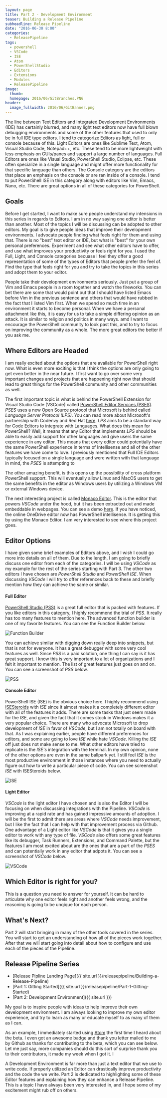 ```yaml
---
layout: page
title: Part 2 - Development Environment
teaser: Building a Release Pipeline
subheadline: Release Pipeline
date: "2016-06-30 8:00"
categories:
  - ReleasePipeline
tags:
  - powershell
  - VSCode
  - ISE
  - Atom
  - PowerShellStudio
  - Editors
  - Extensions
  - Modules
  - ReleasePipeline
image:
  thumb:
  homepage: 2016/06/GitBranches.PNG
header:
  image_fullwidth: 2016/06/GitBanner.png
---
```


The line between Text Editors and Integrated Development Environments (IDE) has certainly blurred, and many light text editors now have full blown debugging environments and some of the other features that used to only be in full IDE type editors. I tend to categorize Editors as light, full or console because of this. Light Editors are ones like Sublime Text, Atom, Visual Studio Code, Notepad++, etc. These tend to be more lightweight with less emphasis on GUIs/panes and support a large number of languages. Full Editors are ones like Visual Studio, PowerShell Studio, Eclipse, etc. These often specialize in a single language and might offer more functionality for that specific language than others. The Console category are the editors that place an emphasis on the console or are ran inside of a console. I tend to put PowerShell ISE in this category along with editors like Vim, Emacs, Nano, etc. There are great options in all of these categories for PowerShell. 

## Goals  

Before I get started, I want to make sure people understand my intensions in this series in regards to Editors. I am in no way saying one editor is better than another. Most of the topics I will be discussing can be adopted to other editors. My goal is to give people ideas that improve their development environments. I advocate people finding what feels right for them and using that. There is no "best" text editor or IDE, but what is "best" for your own personal preferences. Experiment and see what other editors have to offer, and use what improves your productivity or feels right for you. I used the Full, Light, and Console categories becuase I feel they offer a good representation of some of the types of Editors that people prefer the feel of. Find the type that feels right for you and try to take the topics in this series and adopt them to your editor.

People take their development environments seriously. Just put a group of Vim and Emacs people in a room together and watch the fireworks. You can bet there are some that would point out that I should have listed Emacs before Vim in the previous sentence and others that would have rubbed in the fact that I listed Vim first. When we spend so much time in an environment it starts to become personal. When we have a personal attachment like this, it is easy for us to take a simple differing opinion as an attack. It is similar to religion and politics in many ways. amd  I want to encourage the PowerShell community to look past this, and to try to focus on improving the community as a whole. The more great editors the better if you ask me.

## Where Editors are Headed

I am really excited about the options that are available for PowerShell right now. What is even more exciting is that I think the options are only going to get even better in the near future. I first want to go over some very important changes and projects that are happening right now that should lead to great things for the PowerShell community and other communities as well.

The first important topic is what is behind the PowerShell Extension for Visual Studio Code (VSCode) called [PowerShell Editor Services (PSES)](https://github.com/PowerShell/PowerShellEditorServices). *PSES* uses a new Open Source protocol that Microsoft is behind called *Language Server Protocol (LPS)*. You can read more about Microsoft's partnership with Codenvy and Red Hat [here](http://www.zdnet.com/article/open-source-microsoft-protocol-aims-to-be-a-programming-standard/). *LPS* aims to be a standard way for Code Editors to integrate with Languages. What does this mean for PowerShell? Well, it means that any Editor that implements *LPS* should be able to easily add support for other languages and give users the same experience in any editor. This means that every editor could potentially have the same PowerShell experience in terms of Intellisense and all of the other features we have come to love. I previously mentioned that Full IDE Editors typically focused on a single language and were written with that language in mind, the *PSES* is attempting to  

The other amazing benefit, is this opens up the possibility of cross platform PowerShell support. This will eventually allow Linux and MacOS users to get the same benefits in the editor as Windows users by utilizing a Windows VM or external Windows device. 

The next interesting project is called [Monaco Editor](https://github.com/Microsoft/monaco-editor). This is the editor that powers *VSCode* under the hood, but it has been extracted out and made embeddable in webpages. You can see a demo [here](https://microsoft.github.io/monaco-editor/index.html). If you have noticed, the online OneDrive editor now has PowerShell intellisense. It is getting this by using the Monaco Editor. I am very interested to see where this project goes.

## Editor Options

I have given some brief examples of Editors above, and I wish I could go more into details on all of them. Due to the length, I am going to briefly discuss one editor from each of the categories. I will be using *VSCode* as my example for the rest of the series starting with Part 3. The other two editors I have chosen are *PowerShell Studio* and *PowerShell ISE*. When discussing *VSCode* I will try to offer references back to these and briefly mention how they can achieve the same or similar.

#### Full Editor

[PowerShell Studio (PSS)](https://www.sapien.com/software/powershell_studio) is a great full editor that is packed with features. If you like editors in this category, I highly recommend the trial of *PSS*. It really has too many features to mention here. The advanced function builder is one of my favorite features. You can see the Function Builder below.

![Function Builder](/images/2016/07/PSESfunctionbuilder.png)

You can achieve similar with digging down really deep into snippets, but that is not for everyone. It has a great debugger with some very cool features as well. Since *PSS* is a paid solution, one thing I can say is it has great support. I know this is very important to a lot of organizations and I felt it important to mention. The list of great features just goes on and on. You can see a screenshot of *PSS* below.

![PSS](/images/2016/07/PSES.png)

#### Console Editor

PowerShell ISE (ISE) is the obvious choice here. I highly recommend using [ISESteroids](http://www.powertheshell.com/isesteroids/) with *ISE* since it almost makes it a completely different editor with all of the features it adds. There are some tasks that just seem made for the *ISE*, and given the fact that it comes stock in Windows makes it a very popular choice. There are many who advocate Microsoft to drop development of *ISE* in favor of *VSCode*, but I am not totally on board with that. As I was explaining earlier, people have different preferences for editors, and some are going to love *ISE* while hate *VSCode*. Killing the *ISE* off just does not make sense to me. What other editors have tried to replicate is the *ISE's* integration with the terminal. In my own opinion, none of the other options are even in the same ballpark yet. I still feel *ISE* is the most productive environment in those instances where you need to actually figure out how to write a particular piece of code. You can see screenshot *ISE* with ISESteroids below.

![ISE](/images/2016/07/ISE.png)

#### Light Editor

*VSCode* is the light editor I have chosen and is also the Editor I will be focusing on when discussing integrations with the Pipeline. *VSCode* is improving at a rapid rate and has gained impressive amounts of adoption. I will be the first to admit there are areas where *VSCode* needs improvement, but I like the fact that I can help with that improvement process via Github. One advantage of a Light editor like *VSCode* is that it gives you a single editor to work with any type of file. *VSCode* also offers some great features like its debugger, Task Runners, Extensions, and Command Palette, but the features I am most excited about are the ones that are a part of the *PSES* and can potentially work in any editor that adpots it. You can see a screenshot of *VSCode* below.

![VSCode](/images/2016/07/vscode.png)


## Which Editor is right for you?

This is a question you need to answer for yourself. It can be hard to articulate why one editor feels right and another feels wrong, and the reasoning is going to be unqique for each person. 


## What's Next?

Part 2 will start bringing in many of the other tools covered in the series. You will start to get an understanding of how all of the pieces work together. After that we will start going into detail about how to configure and use each of the pieces of the Pipeline.

## Release Pipeline Series

- [Release Pipline Landing Page]({{ site.url }}/releasepipeline/Building-a-Release-Pipeline)
- [Part 1: Gitting Started]({{ site.url }}/releasepipeline/Part-1-Gitting-Started)
- [Part 2: Development Environment]({{ site.url }})


My goal is to inspire people with ideas to help improve their own development environment. I am always looking to improve my own editor experience, and try to learn as many or educate myself to as many of them as I can.


As an example, I immediately started using [Atom](https://atom.io/) the first time I heard about the beta. I even got an awesome badge and thank you letter mailed to me by Github as thanks for contributing to the beta, which you can see below. Let me just say, more companies should do this sort of surprise thank you to their contributors, it made my week when I got it. I



A Development Environment is far more than just a text editor that we use to write code. If properly utilized an Editor can drastically improve productivity and the code the we write. Part 2 is dedicated to highlighting some of these Editor features and explaining how they can enhance a Release Pipeline. This is a topic I have always been very interested in, and I hope some of my excitement might rub off on others.